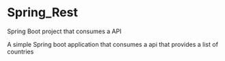 # Spring_Rest
Spring Boot project that consumes a API

A simple Spring boot application that consumes a api that provides a list of countries
